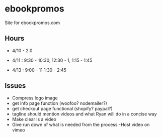 # ebookpromos

Site for ebookpromos.com

## Hours

- 4/10 - 2.0

- 4/11 : 9:30 - 10:30, 12:30 - 1, 1:15 - 1:45
- 4/13 : 9:00 - 11 1:30 - 2:45

## Issues

- Compress logo image
- get info page function (woofoo? nodemailer?)
- get checkout page functional (shopify? paypal?)
- tagline should mention videos and what Ryan will do in a concise way
- Make clear is a video
- Give run down of what is needed from the process
-Host video on vimeo
